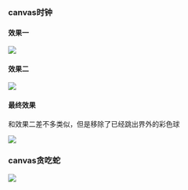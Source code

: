 
### canvas时钟

#### 效果一

![](https://ws1.sinaimg.cn/large/006tKfTcly1fs2friunh8g315s0sgu0x.gif)

#### 效果二

![](https://ws2.sinaimg.cn/large/006tKfTcly1fs2fufqbvlg315s0sg7wk.gif)

#### 最终效果

和效果二差不多类似，但是移除了已经跳出界外的彩色球

![](https://ws4.sinaimg.cn/large/006tKfTcly1fs2me7umj9g31is0sgb2a.gif)

### canvas贪吃蛇

![](https://ws1.sinaimg.cn/large/006tNc79ly1fs84oe6lnhg31cq0x44gz.gif)